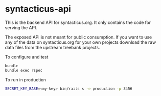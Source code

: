# syntacticus-api

This is the backend API for syntacticus.org. It only contains the code for serving the API.

The exposed API is not meant for public consumption. If you want to use any of the data on syntacticus.org for your own projects download the raw data files from the upstream treebank projects.

To configure and test

```sh
bundle
bundle exec rspec
```

To run in production

```sh
SECRET_KEY_BASE=<my-key> bin/rails s -e production -p 3456
```
